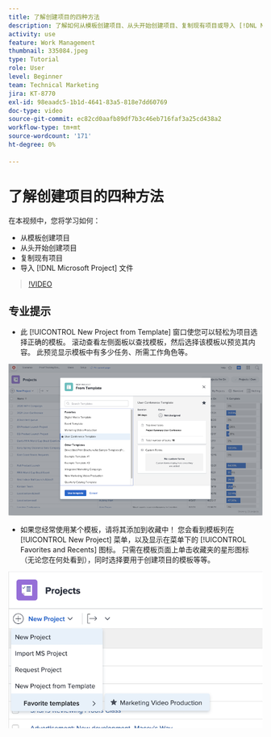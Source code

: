 ```yaml
---
title: 了解创建项目的四种方法
description: 了解如何从模板创建项目、从头开始创建项目、复制现有项目或导入 [!DNL Microsoft Project] 文件。
activity: use
feature: Work Management
thumbnail: 335084.jpeg
type: Tutorial
role: User
level: Beginner
team: Technical Marketing
jira: KT-8770
exl-id: 98eaadc5-1b1d-4641-83a5-818e7dd60769
doc-type: video
source-git-commit: ec82cd0aafb89df7b3c46eb716faf3a25cd438a2
workflow-type: tm+mt
source-wordcount: '171'
ht-degree: 0%

---
```


# 了解创建项目的四种方法

在本视频中，您将学习如何：

* 从模板创建项目
* 从头开始创建项目
* 复制现有项目
* 导入 [!DNL Microsoft Project] 文件

>[!VIDEO](https://video.tv.adobe.com/v/335084/?quality=12&learn=on)

## 专业提示

* 此 [!UICONTROL New Project from Template] 窗口使您可以轻松为项目选择正确的模板。 滚动查看左侧面板以查找模板，然后选择该模板以预览其内容。 此预览显示模板中有多少任务、所需工作角色等。

![[!UICONTROL New Project from Template] 窗口](assets/planner-fund-new-project-from-template-window.png)

* 如果您经常使用某个模板，请将其添加到收藏中！ 您会看到模板列在 [!UICONTROL New Project] 菜单，以及显示在菜单下的 [!UICONTROL Favorites and Recents] 图标。 只需在模板页面上单击收藏夹的星形图标（无论您在何处看到），同时选择要用于创建项目的模板等等。

![[!UICONTROL Favorite templates] 列表在 [!UICONTROL New Project] 按钮](assets/planner-fund-template-favorites.png)

<!---
learn more:
create a project using a template
create a project
copy a project
import a project from Microsoft Project
--->
